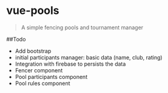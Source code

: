 # vue-pools

> A simple fencing pools and tournament manager

##Todo

* Add bootstrap
* initial participants manager: basic data (name, club, rating)
* Integration with firebase to persists the data
* Fencer component
* Pool participants component
* Pool rules component
